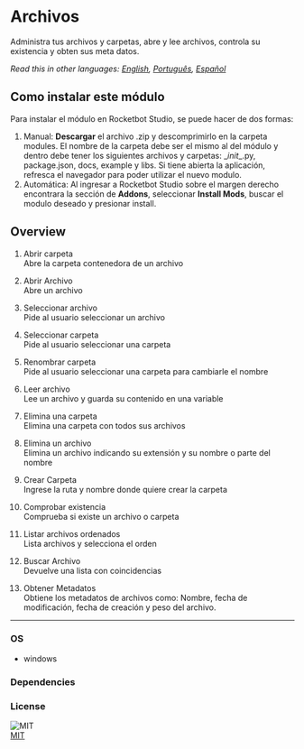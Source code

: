 



# Archivos
  
Administra tus archivos y carpetas, abre y lee archivos, controla su existencia y obten sus meta datos.  

*Read this in other languages: [English](README.md), [Português](README.pr.md), [Español](README.es.md)*

## Como instalar este módulo
  
Para instalar el módulo en Rocketbot Studio, se puede hacer de dos formas:
1. Manual: __Descargar__ el archivo .zip y descomprimirlo en la carpeta modules. El nombre de la carpeta debe ser el mismo al del módulo y dentro debe tener los siguientes archivos y carpetas: \__init__.py, package.json, docs, example y libs. Si tiene abierta la aplicación, refresca el navegador para poder utilizar el nuevo modulo.
2. Automática: Al ingresar a Rocketbot Studio sobre el margen derecho encontrara la sección de **Addons**, seleccionar **Install Mods**, buscar el modulo deseado y presionar install.  


## Overview


1. Abrir carpeta  
Abre la carpeta contenedora de un archivo

2. Abrir Archivo  
Abre un archivo 

3. Seleccionar archivo  
Pide al usuario seleccionar un archivo

4. Seleccionar carpeta  
Pide al usuario seleccionar una carpeta

5. Renombrar carpeta  
Pide al usuario seleccionar una carpeta para cambiarle el nombre

6. Leer archivo  
Lee un archivo y guarda su contenido en una variable

7. Elimina una carpeta  
Elimina una carpeta con todos sus archivos

8. Elimina un archivo  
Elimina un archivo indicando su extensión y su nombre o parte del nombre

9. Crear Carpeta  
Ingrese la ruta y nombre donde quiere crear la carpeta

10. Comprobar existencia  
Comprueba si existe un archivo o carpeta

11. Listar archivos ordenados  
Lista archivos y selecciona el orden

12. Buscar Archivo  
Devuelve una lista con coincidencias

13. Obtener Metadatos  
Obtiene los metadatos de archivos como: Nombre, fecha de modificación, fecha de creación  y peso del archivo.  




----
### OS

- windows

### Dependencies

### License
  
![MIT](https://camo.githubusercontent.com/107590fac8cbd65071396bb4d04040f76cde5bde/687474703a2f2f696d672e736869656c64732e696f2f3a6c6963656e73652d6d69742d626c75652e7376673f7374796c653d666c61742d737175617265)  
[MIT](http://opensource.org/licenses/mit-license.ph)